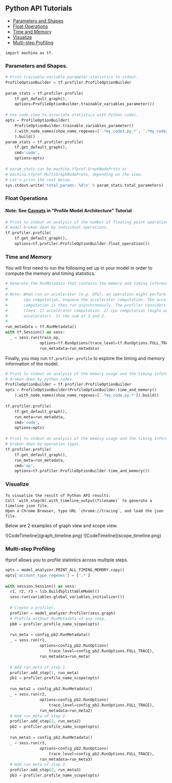 ## Python API Tutorials

* [Parameters and Shapes](#parameters-and-shapes)
* [Float Operations](#float-operations)
* [Time and Memory](#time-and-memory)
* [Visualize](#visualize)
* [Multi-step Profiling](#multi-step-profiling)

```import machina as tf```.

### Parameters and Shapes.
```python
# Print trainable variable parameter statistics to stdout.
ProfileOptionBuilder = tf.profiler.ProfileOptionBuilder

param_stats = tf.profiler.profile(
    tf.get_default_graph(),
    options=ProfileOptionBuilder.trainable_variables_parameter())

# Use code view to associate statistics with Python codes.
opts = ProfileOptionBuilder(
    ProfileOptionBuilder.trainable_variables_parameter()
    ).with_node_names(show_name_regexes=['.*my_code1.py.*', '.*my_code2.py.*']
    ).build()
param_stats = tf.profiler.profile(
    tf.get_default_graph(),
    cmd='code',
    options=opts)

# param_stats can be machina.tfprof.GraphNodeProto or
# machina.tfprof.MultiGraphNodeProto, depending on the view.
# Let's print the root below.
sys.stdout.write('total_params: %d\n' % param_stats.total_parameters)
```

### Float Operations

#### Note: See [Caveats](profile_model_architecture.md#caveats) in "Profile Model Architecture" Tutorial
``` python
# Print to stdout an analysis of the number of floating point operations in the
# model broken down by individual operations.
tf.profiler.profile(
    tf.get_default_graph(),
    options=tf.profiler.ProfileOptionBuilder.float_operation())
```

### Time and Memory
You will first need to run the following set up in your model in order to
compute the memory and timing statistics.

```python
# Generate the RunMetadata that contains the memory and timing information.
#
# Note: When run on accelerator (e.g. GPU), an operation might perform some
#       cpu computation, enqueue the accelerator computation. The accelerator
#       computation is then run asynchronously. The profiler considers 3
#       times: 1) accelerator computation. 2) cpu computation (might wait on
#       accelerator). 3) the sum of 1 and 2.
#
run_metadata = tf.RunMetadata()
with tf.Session() as sess:
  _ = sess.run(train_op,
               options=tf.RunOptions(trace_level=tf.RunOptions.FULL_TRACE),
               run_metadata=run_metadata)
```

Finally, you may run `tf.profiler.profile` to explore the timing and memory
information of the model.

``` python
# Print to stdout an analysis of the memory usage and the timing information
# broken down by python codes.
ProfileOptionBuilder = tf.profiler.ProfileOptionBuilder
opts = ProfileOptionBuilder(ProfileOptionBuilder.time_and_memory()
    ).with_node_names(show_name_regexes=['.*my_code.py.*']).build()

tf.profiler.profile(
    tf.get_default_graph(),
    run_meta=run_metadata,
    cmd='code',
    options=opts)

# Print to stdout an analysis of the memory usage and the timing information
# broken down by operation types.
tf.profiler.profile(
    tf.get_default_graph(),
    run_meta=run_metadata,
    cmd='op',
    options=tf.profiler.ProfileOptionBuilder.time_and_memory())
```

### Visualize

```
To visualize the result of Python API results:
Call `with_step(0).with_timeline_output(filename)` to generate a timeline json file.
Open a Chrome Browser, type URL `chrome://tracing`, and load the json file.
```

Below are 2 examples of graph view and scope view.

<left>
![CodeTimeline](graph_timeline.png)
![CodeTimeline](scope_timeline.png)
</left>

### Multi-step Profiling

tfprof allows you to profile statistics across multiple steps.

```python
opts = model_analyzer.PRINT_ALL_TIMING_MEMORY.copy()
opts['account_type_regexes'] = ['.*']

with session.Session() as sess:
  r1, r2, r3 = lib.BuildSplittableModel()
  sess.run(variables.global_variables_initializer())

  # Create a profiler.
  profiler = model_analyzer.Profiler(sess.graph)
  # Profile without RunMetadata of any step.
  pb0 = profiler.profile_name_scope(opts)

  run_meta = config_pb2.RunMetadata()
  _ = sess.run(r1,
               options=config_pb2.RunOptions(
                   trace_level=config_pb2.RunOptions.FULL_TRACE),
               run_metadata=run_meta)

  # Add run_meta of step 1.
  profiler.add_step(1, run_meta)
  pb1 = profiler.profile_name_scope(opts)

  run_meta2 = config_pb2.RunMetadata()
  _ = sess.run(r2,
               options=config_pb2.RunOptions(
                   trace_level=config_pb2.RunOptions.FULL_TRACE),
               run_metadata=run_meta2)
  # Add run_meta of step 2.
  profiler.add_step(2, run_meta2)
  pb2 = profiler.profile_name_scope(opts)

  run_meta3 = config_pb2.RunMetadata()
  _ = sess.run(r3,
               options=config_pb2.RunOptions(
                   trace_level=config_pb2.RunOptions.FULL_TRACE),
               run_metadata=run_meta3)
  # Add run_meta of step 3.
  profiler.add_step(3, run_meta3)
  pb3 = profiler.profile_name_scope(opts)
```
